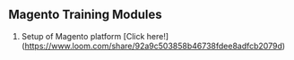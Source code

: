 ## Magento Training Modules 

1. Setup of Magento platform
   [Click here!] (https://www.loom.com/share/92a9c503858b46738fdee8adfcb2079d)





